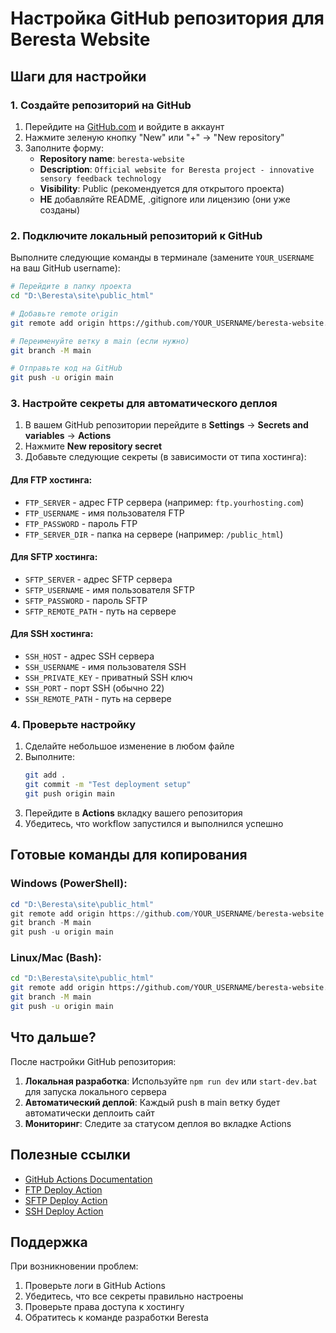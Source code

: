 # Настройка GitHub репозитория для Beresta Website

## Шаги для настройки

### 1. Создайте репозиторий на GitHub

1. Перейдите на [GitHub.com](https://github.com) и войдите в аккаунт
2. Нажмите зеленую кнопку "New" или "+" → "New repository"
3. Заполните форму:
   - **Repository name**: `beresta-website`
   - **Description**: `Official website for Beresta project - innovative sensory feedback technology`
   - **Visibility**: Public (рекомендуется для открытого проекта)
   - **НЕ** добавляйте README, .gitignore или лицензию (они уже созданы)

### 2. Подключите локальный репозиторий к GitHub

Выполните следующие команды в терминале (замените `YOUR_USERNAME` на ваш GitHub username):

```bash
# Перейдите в папку проекта
cd "D:\Beresta\site\public_html"

# Добавьте remote origin
git remote add origin https://github.com/YOUR_USERNAME/beresta-website.git

# Переименуйте ветку в main (если нужно)
git branch -M main

# Отправьте код на GitHub
git push -u origin main
```

### 3. Настройте секреты для автоматического деплоя

1. В вашем GitHub репозитории перейдите в **Settings** → **Secrets and variables** → **Actions**
2. Нажмите **New repository secret**
3. Добавьте следующие секреты (в зависимости от типа хостинга):

#### Для FTP хостинга:
- `FTP_SERVER` - адрес FTP сервера (например: `ftp.yourhosting.com`)
- `FTP_USERNAME` - имя пользователя FTP
- `FTP_PASSWORD` - пароль FTP
- `FTP_SERVER_DIR` - папка на сервере (например: `/public_html`)

#### Для SFTP хостинга:
- `SFTP_SERVER` - адрес SFTP сервера
- `SFTP_USERNAME` - имя пользователя SFTP
- `SFTP_PASSWORD` - пароль SFTP
- `SFTP_REMOTE_PATH` - путь на сервере

#### Для SSH хостинга:
- `SSH_HOST` - адрес SSH сервера
- `SSH_USERNAME` - имя пользователя SSH
- `SSH_PRIVATE_KEY` - приватный SSH ключ
- `SSH_PORT` - порт SSH (обычно 22)
- `SSH_REMOTE_PATH` - путь на сервере

### 4. Проверьте настройку

1. Сделайте небольшое изменение в любом файле
2. Выполните:
   ```bash
   git add .
   git commit -m "Test deployment setup"
   git push origin main
   ```
3. Перейдите в **Actions** вкладку вашего репозитория
4. Убедитесь, что workflow запустился и выполнился успешно

## Готовые команды для копирования

### Windows (PowerShell):
```powershell
cd "D:\Beresta\site\public_html"
git remote add origin https://github.com/YOUR_USERNAME/beresta-website.git
git branch -M main
git push -u origin main
```

### Linux/Mac (Bash):
```bash
cd "D:\Beresta\site\public_html"
git remote add origin https://github.com/YOUR_USERNAME/beresta-website.git
git branch -M main
git push -u origin main
```

## Что дальше?

После настройки GitHub репозитория:

1. **Локальная разработка**: Используйте `npm run dev` или `start-dev.bat` для запуска локального сервера
2. **Автоматический деплой**: Каждый push в main ветку будет автоматически деплоить сайт
3. **Мониторинг**: Следите за статусом деплоя во вкладке Actions

## Полезные ссылки

- [GitHub Actions Documentation](https://docs.github.com/en/actions)
- [FTP Deploy Action](https://github.com/SamKirkland/FTP-Deploy-Action)
- [SFTP Deploy Action](https://github.com/wlixcc/SFTP-Deploy-Action)
- [SSH Deploy Action](https://github.com/appleboy/ssh-action)

## Поддержка

При возникновении проблем:
1. Проверьте логи в GitHub Actions
2. Убедитесь, что все секреты правильно настроены
3. Проверьте права доступа к хостингу
4. Обратитесь к команде разработки Beresta


